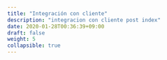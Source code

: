 ```yaml
---
title: "Integración con cliente"
description: "integracion con cliente post index"
date: 2020-01-28T00:36:39+09:00
draft: false
weight: 5
collapsible: true
---
```


